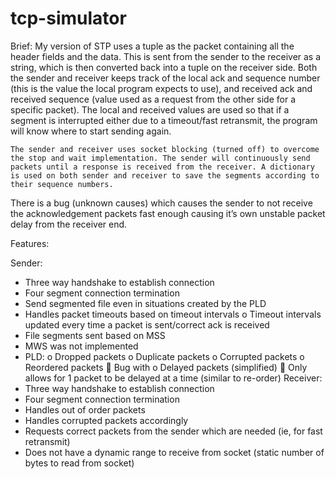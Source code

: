 # tcp-simulator
Brief:
	My version of STP uses a tuple as the packet containing all the header fields and the data. This is sent from the sender to the receiver as a string, which is then converted back into a tuple on the receiver side. Both the sender and receiver keeps track of the local ack and sequence number (this is the value the local program expects to use), and received ack and received sequence (value used as a request from the other side for a specific packet). The local and received values are used so that if a segment is interrupted either due to a timeout/fast retransmit, the program will know where to start sending again. 

	The sender and receiver uses socket blocking (turned off) to overcome the stop and wait implementation. The sender will continuously send packets until a response is received from the receiver. A dictionary is used on both sender and receiver to save the segments according to their sequence numbers.

There is a bug (unknown causes) which causes the sender to not receive the acknowledgement packets fast enough causing it’s own unstable packet delay from the receiver end.

Features:

Sender:
-	Three way handshake to establish connection
-	Four segment connection termination
-	Send segmented file even in situations created by the PLD
-	Handles packet timeouts based on timeout intervals
o	Timeout intervals updated every time a packet is sent/correct ack is received
-	File segments sent based on MSS 
-	MWS was not implemented
-	PLD:
o	Dropped packets
o	Duplicate packets
o	Corrupted packets
o	Reordered packets
	Bug with 
o	Delayed packets (simplified)
	Only allows for 1 packet to be delayed at a time (similar to re-order)
Receiver:
-	Three way handshake to establish connection
-	Four segment connection termination
-	Handles out of order packets
-	Handles corrupted packets accordingly
-	Requests correct packets from the sender which are needed (ie, for fast retransmit)
-	Does not have a dynamic range to receive from socket (static number of bytes to read from socket)
